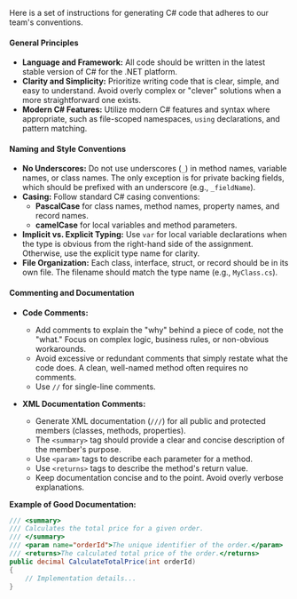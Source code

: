 Here is a set of instructions for generating C# code that adheres to our team's conventions.

#### **General Principles**

*   **Language and Framework:** All code should be written in the latest stable version of C# for the .NET platform.
*   **Clarity and Simplicity:** Prioritize writing code that is clear, simple, and easy to understand. Avoid overly complex or "clever" solutions when a more straightforward one exists.
*   **Modern C# Features:** Utilize modern C# features and syntax where appropriate, such as file-scoped namespaces, `using` declarations, and pattern matching.

#### **Naming and Style Conventions**

*   **No Underscores:** Do not use underscores (`_`) in method names, variable names, or class names. The only exception is for private backing fields, which should be prefixed with an underscore (e.g., `_fieldName`).
*   **Casing:** Follow standard C# casing conventions:
    *   **PascalCase** for class names, method names, property names, and record names.
    *   **camelCase** for local variables and method parameters.
*   **Implicit vs. Explicit Typing:** Use `var` for local variable declarations when the type is obvious from the right-hand side of the assignment. Otherwise, use the explicit type name for clarity.
*   **File Organization:** Each class, interface, struct, or record should be in its own file. The filename should match the type name (e.g., `MyClass.cs`).

#### **Commenting and Documentation**

*   **Code Comments:**
    *   Add comments to explain the "why" behind a piece of code, not the "what." Focus on complex logic, business rules, or non-obvious workarounds.
    *   Avoid excessive or redundant comments that simply restate what the code does. A clean, well-named method often requires no comments.
    *   Use `//` for single-line comments.

*   **XML Documentation Comments:**
    *   Generate XML documentation (`///`) for all public and protected members (classes, methods, properties).
    *   The `<summary>` tag should provide a clear and concise description of the member's purpose.
    *   Use `<param>` tags to describe each parameter for a method.
    *   Use `<returns>` tags to describe the method's return value.
    *   Keep documentation concise and to the point. Avoid overly verbose explanations.

**Example of Good Documentation:**
```csharp
/// <summary>
/// Calculates the total price for a given order.
/// </summary>
/// <param name="orderId">The unique identifier of the order.</param>
/// <returns>The calculated total price of the order.</returns>
public decimal CalculateTotalPrice(int orderId)
{
    // Implementation details...
}
```
